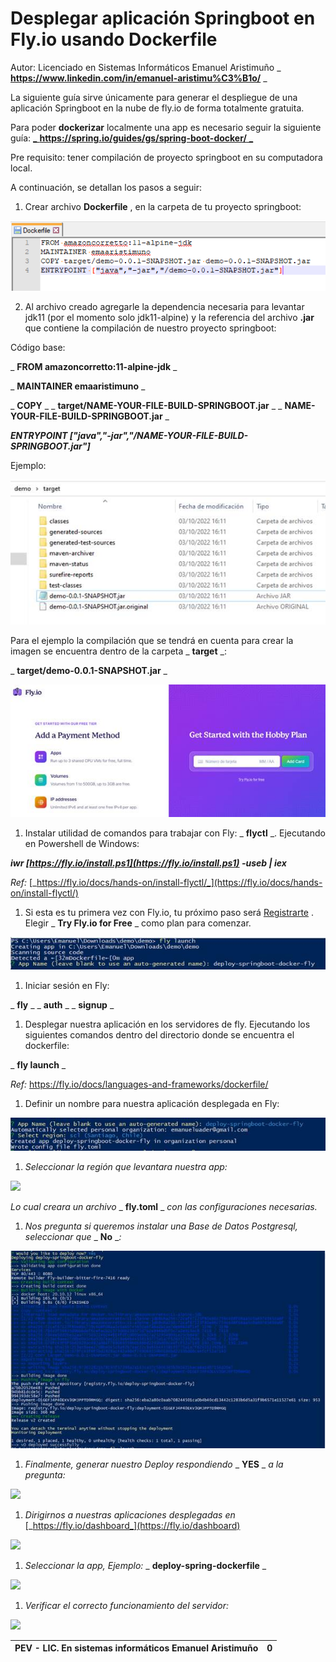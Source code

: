 # Desplegar aplicación Springboot en Fly.io usando Dockerfile

Autor: Licenciado en Sistemas Informáticos Emanuel Aristimuño _ **https://www.linkedin.com/in/emanuel-aristimu%C3%B1o/** _

La siguiente guía sirve únicamente para generar el despliegue de una aplicación Springboot en la nube de fly.io de forma totalmente gratuita.

Para poder **dockerizar** localmente una app es necesario seguir la siguiente guía: [_ **https://spring.io/guides/gs/spring-boot-docker/** _](https://spring.io/guides/gs/spring-boot-docker/)

Pre requisito: tener compilación de proyecto springboot en su computadora local.

A continuación, se detallan los pasos a seguir:

1. Crear archivo **Dockerfile** , en la carpeta de tu proyecto springboot:

![](img/image002.png)

2. Al archivo creado agregarle la dependencia necesaria para levantar jdk11 (por el momento solo jdk11-alpine) y la referencia del archivo **.jar** que contiene la compilación de nuestro proyecto springboot:

Código base:

_ **FROM amazoncorretto:11-alpine-jdk** _

_ **MAINTAINER emaaristimuno** _

_ **COPY** _ _ **target/NAME-YOUR-FILE-BUILD-SPRINGBOOT.jar** _ _ **NAME-YOUR-FILE-BUILD-SPRINGBOOT.jar** _

_**ENTRYPOINT ["java","-jar","/NAME-YOUR-FILE-BUILD-SPRINGBOOT.jar"]**_

Ejemplo:

![](img/image003.jpg)

Para el ejemplo la compilación que se tendrá en cuenta para crear la imagen se encuentra dentro de la carpeta _ **target** _:

_ **target/demo-0.0.1-SNAPSHOT.jar** _

![](img/image004.jpg)

1. Instalar utilidad de comandos para trabajar con Fly: _ **flyctl** _. Ejecutando en Powershell de Windows:

_**iwr [https://fly.io/install.ps1](https://fly.io/install.ps1) -useb | iex**_

_Ref:_ [_https://fly.io/docs/hands-on/install-flyctl/_](https://fly.io/docs/hands-on/install-flyctl/)

1. Si esta es tu primera vez con Fly.io, tu próximo paso será [Registrarte](https://fly.io/docs/hands-on/sign-up/) . Elegir _ **Try Fly.io for Free** _ como plan para comenzar.

![](img/image005.jpg)

1. Iniciar sesión en Fly:

_ **fly** _ _ **auth** _ _ **signup** _

1. Desplegar nuestra aplicación en los servidores de fly. Ejecutando los siguientes comandos dentro del directorio donde se encuentra el dockerfile:

_ **fly launch** _

_Ref:_ https://fly.io/docs/languages-and-frameworks/dockerfile/

  1. Definir un nombre para nuestra aplicación desplegada en Fly:

![](img/image006.jpg)

  1. _Seleccionar la región que levantara nuestra app:_

![](img/image007.jpg)

_Lo cual creara un archivo_ _ **fly.toml** _ _con las configuraciones necesarias._

  1. _Nos pregunta si queremos instalar una Base de Datos Postgresql, seleccionar que_ _ **No** __:_

![](img/image008.jpg)

  1. _Finalmente, generar nuestro Deploy respondiendo_ _ **YES** _ _a la pregunta:_

![](img/image009.jpg)

1. _Dirigirnos a nuestras aplicaciones desplegadas en_ [_https://fly.io/dashboard_](https://fly.io/dashboard)

![](img/image010.jpg)

1. _Seleccionar la app, Ejemplo:_ _ **deploy-spring-dockerfile** _

![](img/image011.jpg)

1. _Verificar el correcto funcionamiento del servidor:_

![](img/image012.jpg)

| PEV - LIC. En sistemas informáticos Emanuel Aristimuño | 0 |
| --- | --- |